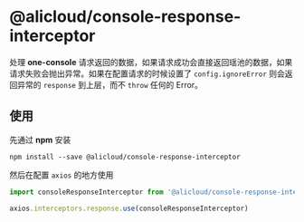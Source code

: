# @alicloud/console-response-interceptor
处理 **one-console** 请求返回的数据，如果请求成功会直接返回瑶池的数据，如果请求失败会抛出异常。如果在配置请求的时候设置了 `config.ignoreError` 则会返回异常的 `response` 到上层，而不 `throw` 任何的 Error。

## 使用
先通过 **npm** 安装
```
npm install --save @alicloud/console-response-interceptor
```

然后在配置 `axios` 的地方使用
```js
import consoleResponseInterceptor from '@alicloud/console-response-interceptor'

axios.interceptors.response.use(consoleResponseInterceptor)
```